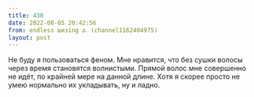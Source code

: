 ```yaml
---
title: 430
date: 2022-08-05 20:42:56
from: endless шизing ⍼ (channel1162404975)
layout: post
---
```


Не буду я пользоваться феном. Мне нравится, что без сушки волосы через время становятся волнистыми. Прямой волос мне совершенно не идёт, по крайней мере на данной длине. Хотя я скорее просто не умею нормально их укладывать, ну и ладно.
